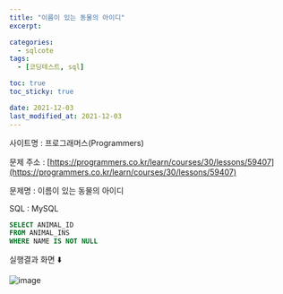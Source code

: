 ```yaml
---
title: "이름이 있는 동물의 아이디"
excerpt:

categories:
  - sqlcote
tags:
  - [코딩테스트, sql]

toc: true
toc_sticky: true

date: 2021-12-03
last_modified_at: 2021-12-03
---
```


사이트명 : 프로그래머스(Programmers)

문제 주소 : [https://programmers.co.kr/learn/courses/30/lessons/59407](https://programmers.co.kr/learn/courses/30/lessons/59407)

문제명 : 이름이 있는 동물의 아이디

SQL : MySQL

```sql
SELECT ANIMAL_ID
FROM ANIMAL_INS
WHERE NAME IS NOT NULL
```

실행결과 화면 ⬇️

![image](https://user-images.githubusercontent.com/43924464/144527695-5c164f80-af2e-4660-bea4-9f283c88f2ac.png)
